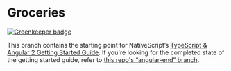 # Groceries

[![Greenkeeper badge](https://badges.greenkeeper.io/idealley/nativescript-sampleapp.svg)](https://greenkeeper.io/)

This branch contains the starting point for NativeScript’s [TypeScript & Angular 2 Getting Started Guide](http://docs.nativescript.org/angular/tutorial/ng-chapter-0). If you're looking for the completed state of the getting started guide, refer to [this repo's “angular-end” branch](https://github.com/NativeScript/sample-Groceries/tree/angular-end).